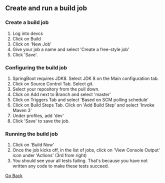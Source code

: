 ## Create and run a build job

### Create a build job
1. Log into devcs
2. Click on Build
3. Click on 'New Job'
4. Give your job a name and select 'Create a free-style job'
5. Click 'Save'.

### Configuring the build job
1. SpringBoot requires JDK8. Select JDK 8 on the Main configuration tab.
2. Click on Source Control Tab. Select git.
3. Select your repository from the pull down.
4. Click on Add next to Branch and select 'master' 
5. Click on Triggers Tab and select 'Based on SCM polling schedule'
6. Click on Build Steps Tab. Click on 'Add Build Step' and select 'Invoke Maven 3'
7. Under profiles, add 'dev'
8. Click 'Save' to save the job.

### Running the build job
1. Click on 'Build Now'
2. Once the job kicks off, in the list of jobs, click on 'View Console Output' icon under 'Actions' (3rd from right)
3. You should see your all tests failing. That's because you have not written any code to make these tests succeed.

<a href="../../../teachme" class="btn" >Go Back</a>

